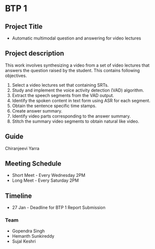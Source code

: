 # BTP 1

## Project Title
* Automatic multimodal question and answering for video lectures

## Project description
This work involves synthesizing a video from a set of video lectures that answers the question raised by the student. This contains following objectives.
1. Select a video lectures set that containing SRTs.
2. Study and implement the voice activity detection (VAD) algorithm.
3. Extract the speech segments from the VAD output.
4. Identify the spoken content in text form using ASR for each segment.
5. Obtain the sentence specific time stamps.
6. Create answer summary.
7. Identify video parts corresponding to the answer summary.
8. Stitch the summary video segments to obtain natural like video.

## Guide
Chiranjeevi Yarra

## Meeting Schedule
* Short Meet - Every Wednesday 2PM
* Long Meet - Every Saturday 2PM

## Timeline
* 27 Jan - Deadline for BTP 1 Report Submission

### Team
* Gopendra Singh
* Hemanth Sunkireddy
* Sujal Keshri
